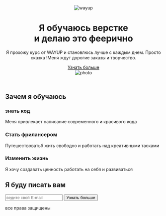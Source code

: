 <!DOCTYPE html>
<html lang="en">
<head>
	<meta charset="UTF-8">
	<meta name="viewport" content="width=device-width, initial-scale=1.0">
	<title>Document</title>
	<link rel="preconnect" href="https://fonts.gstatic.com">
	<link href="https://fonts.googleapis.com/css2?family=Montserrat:wght@900&family=Open+Sans&display=swap"
		rel="stylesheet">
	<link rel="stylesheet" href="s.css">
</head>
<body>
	<header id="header" class="header">
		<div class="container">
			<img src="img/logo.png" alt="wayup" class="logo">
			<div class="wrapper">
			<div class="offer">
				<h1 class="title">
					Я обучаюсь <span>верстке</span> <br>и делаю это феерично
				</h1>
				<p class="intro">
					Я прохожу курс от WAYUP и становлюсь лучше с каждым днем. Просто сказка !Меня ждут дорогие заказы и творчество.
				</p>
				<a href="#" class="btn">Узнать больше</a>
			</div>
			<img src="img/desktop.png" alt="photo" class="desktop">
            </div>
		</div>
	</header>
	<section id="learn" class="learn">
		<div class="container">
			<h2 class="section-title">Зачем я обучаюсь</h2>
			<div class="skills">
			      <div class="skill">
			    	<h3 class="skill-title">
			    		знать код
			    	</h3>
			    	<p class="skill-text">
			    		Меня привлекает написание современного и красивого кода
			    	</p>
			    </div>
			    <div class="skill skill-free">
			    	<h3 class="skill-title">
			    		Стать фрилансером
			    	</h3>
			    	<p class="skill-text">
			    		Путешествоватьб жить свободно и работать над креативными тасками
			    	</p>
			    </div>
			      <div class="skill skill-change">
			    	<h3 class="skill-title">
			    		Изменить жизнь
			    	</h3>
			    	<p class="skill-text">
			    		Я хочу создавать ценность работать на себя и развиваться
			    	</p>
			    </div>
			</div>
		</div>
	</section>
	<section id="mail" class="mail-h1">
		<div class="container">
			<div class="btn-h2"></div>
			<h2 class="section-title">Я буду писать вам</h2>
			<form action="#" class="form">
				<input type="email" placeholder="ведите свой E-mail" name="email" class="input" required>
				<button type="submit" class="btn btn-form">Узнать больше</button>
			</form>
		</div>
	</section>
	<footer id="footer" class="footer">
		<div class="container">
            <p class="credits">
            	все права защищены
            </p>
		</div>
	</footer>
</body>
</html>
